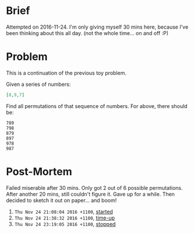 Brief
=====
Attempted on 2016-11-24. I'm only giving myself 30 mins here, because I've been
thinking about this all day. (not the whole time... on and off :P)

Problem
=======
This is a continuation of the previous toy problem.

Given a series of numbers:
```json
[8,9,7]
```

Find all permutations of that sequence of numbers. For above, there should be:
```
789
798
879
897
978
987
```

Post-Mortem
===========
Failed miserable after 30 mins. Only got 2 out of 6 possible permutations. After
another 20 mins, still couldn't figure it. Gave up for a while. Then decided to
sketch it out on paper... and boom!

1. `Thu Nov 24 21:08:04 2016 +1100`, [started](https://github.com/ma-al/qad-java/commit/bbf9ddbc579aefa618bdbe729f0e8539cd04238e)
2. `Thu Nov 24 21:38:32 2016 +1100`, [time-up](https://github.com/ma-al/qad-java/commit/dfaa66502e4a05b8a610e4f81b10faa98c57be2d)
3. `Thu Nov 24 23:19:05 2016 +1100`, [stopped](https://github.com/ma-al/qad-java/commit/b9e8da5f7f43d7f5c94a75a4727d9a4aab348fa8)
